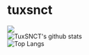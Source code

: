 # tuxsnct
![](https://img.shields.io/badge/Kosen-Suzuka-blue?style=for-the-badge)  
![TuxSNCT's github stats](https://github-readme-stats.vercel.app/api?username=tuxsnct)  
![Top Langs](https://github-readme-stats.vercel.app/api/top-langs/?username=tuxsnct)  
